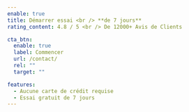 ```yaml
---
enable: true
title: Démarrer essai <br /> **de 7 jours**
rating_content: 4.8 / 5 <br /> De 12000+ Avis de Clients

cta_btn:
  enable: true
  label: Commencer
  url: /contact/
  rel: ""
  target: ""

features:
  - Aucune carte de crédit requise
  - Essai gratuit de 7 jours
---
```

